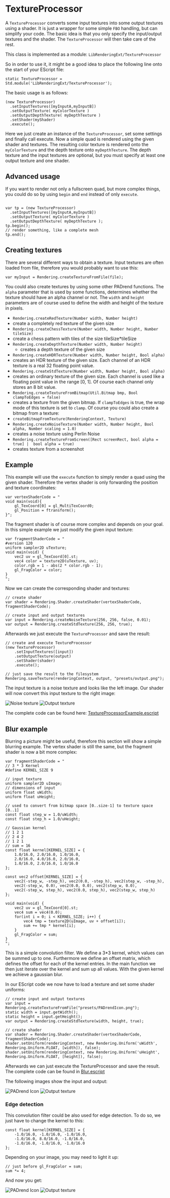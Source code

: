 <!------------------------------------------------------------------------------------------------
This work is licensed under the Creative Commons Attribution-ShareAlike 4.0 International License.
 To view a copy of this license, visit http://creativecommons.org/licenses/by-sa/4.0/.
 Author: Henrik Heine (hheine@mail.uni-paderborn.de)
 PADrend Version 1.0.0
------------------------------------------------------------------------------------------------->

# TextureProcessor
A `TextureProcessor` converts some input textures into some output textures using a shader. It is just a wrapper for some simple `FBO` handling, but can simplify your code. The basic idea is that you only specify the input/output textures and the shader. The `TextureProcessor` will then take care of the rest.

This class is implemented as a module: `LibRenderingExt/TextureProcessor`

So in order to use it, it might be a good idea to place the following line onto the start of your EScript file:
```
static TextureProcessor = Std.module('LibRenderingExt/TextureProcessor');
```

The basic usage is as follows:
```
(new TextureProcessor)
  .setInputTextures([myInputA,myInputB])
  .setOutputTexture( myColorTexture )
  .setOutputDepthTexture( myDepthTexture )
  .setShader(myShader)
  .execute();
```
Here we just create an instance of the `TextureProcessor`, set some settings and finally call execute. Now a simple quad is rendered using the given shader and textures. The resulting color texture is rendered onto the `myColorTexture` and the depth texture onto `myDepthTexture`. The depth texture and the input textures are optional, but you must specify at least one output texture and one shader.

## Advanced usage
If you want to render not only a fullscreen quad, but more complex things, you could do so by using `begin` and `end` instead of only `execute`.
```

var tp = (new TextureProcessor)
  .setInputTextures([myInputA,myInputB])
  .setOutputTexture( myColorTexture )
  .setOutputDepthTexture( myDepthTexture );
tp.begin();
// render something, like a complete mesh
tp.end();
```

## Creating textures
There are several different ways to obtain a texture. Input textures are often loaded from file, therefore you would probably want to use this:
```
var myInput = Rendering.createTextureFromFile(file);
```
You could also create textures by using some other PADrend functions. The `alpha` parameter that is used by some functions, determines whether the texture should have an alpha channel or not. The `width` and `height` parameters are of course used to define the width and height of the texture in pixels.
* `Rendering.createRedTexture(Number width, Number height)`
 * create a completely red texture of the given size
* `Rendering.createChessTexture(Number width, Number height, Number tileSize)`
 * create a chess pattern with tiles of the size tileSize*tileSize
* `Rendering.createDepthTexture(Number width, Number height)`
  * creates a depth texture of the given size
* `Rendering.createHDRTexture(Number width, Number height, Bool alpha)`
 * creates an HDR texture of the given size. Each channel of an HDR texture is a real 32 floating point value.
* `Rendering.createStdTexture(Number width, Number height, Bool alpha)`
 * creates an ordinary texture of the given size. Each channel is used like a floating point value in the range [0, 1]. Of course each channel only stores an 8 bit value.
* `Rendering.createTextureFromBitmap(Util.Bitmap bmp, Bool clampToEdges = false)`
 * creates a texture from the given bitmap. If `clampToEdges` is true, the wrap mode of this texture is set to `clamp`. Of course you could also create a bitmap from a texture:
 * `createBitmapFromTexture(RenderingContext, Texture)`
* `Rendering.createNoiseTexture(Number width, Number height, Bool alpha, Number scaling = 1.0)`
 * creates a noise texture using Perlin Noise
* `Rendering.createTextureFromScreen([Rect screenRect, bool alpha = true] |  bool alpha = true)`
 * creates texture from a screenshot

## Example
This example will use the `execute` function to simply render a quad using the given shader. Therefore the vertex shader is only forwarding the position and texture coordinates:

<!---INCLUDE src=TextureProcessorExample.escript, start=20, end=24--->
<!---BEGINN_CODESECTION--->
<!---Automaticly generated section. Do not edit!!!--->
    var vertexShaderCode = "
    void main(void){
    	gl_TexCoord[0] = gl_MultiTexCoord0;
    	gl_Position = ftransform();
    }";
<!---END_CODESECTION--->

The fragment shader is of course more complex and depends on your goal. In this simple example we just modify the given input texture:

<!---INCLUDE src=TextureProcessorExample.escript, start=26, end=35--->
<!---BEGINN_CODESECTION--->
<!---Automaticly generated section. Do not edit!!!--->
    var fragmentShaderCode = "
    #version 120
    uniform sampler2D uTexture;
    void main(void) {
    	vec2 uv = gl_TexCoord[0].st;
    	vec4 color = texture2D(uTexture, uv);
    	color.rgb = 1 - abs(2 * color.rgb - 1);
    	gl_FragColor = color;
    }
    ";
<!---END_CODESECTION--->

Now we can create the corresponding shader and textures:

<!---INCLUDE src=TextureProcessorExample.escript, start=36, end=41--->
<!---BEGINN_CODESECTION--->
<!---Automaticly generated section. Do not edit!!!--->
    // create shader
    var shader = Rendering.Shader.createShader(vertexShaderCode, fragmentShaderCode);
    
    // create input and output textures
    var input = Rendering.createNoiseTexture(256, 256, false, 0.01);
    var output = Rendering.createStdTexture(256, 256, true);
<!---END_CODESECTION--->

Afterwards we just execute the `TextureProcessor` and save the result:

<!---INCLUDE src=TextureProcessorExample.escript, start=43, end=51--->
<!---BEGINN_CODESECTION--->
<!---Automaticly generated section. Do not edit!!!--->
    // create and execute TextureProcessor
    (new TextureProcessor)
    	.setInputTextures([input])
    	.setOutputTexture(output)
    	.setShader(shader)
    	.execute();
    
    // just save the result to the filesystem
    Rendering.saveTexture(renderingContext, output, "presets/output.png");
<!---END_CODESECTION--->

The input texture is a noise texture and looks like the left image. Our shader will now convert this input texture to the right image:

![Noise texture](noise.png)
![Output texture](output.png)

The complete code can be found here: [TextureProcessorExample.escript](TextureProcessorExample.escript)

## Blur example
Blurring a picture might be useful, therefore this section will show a simple blurring example.
The vertex shader is still the same, but the fragment shader is now a bit more complex:

<!---INCLUDE src=Blur.escript, start=24, end=64--->
<!---BEGINN_CODESECTION--->
<!---Automaticly generated section. Do not edit!!!--->
    var fragmentShaderCode = "
    // 3 * 3 Kernel
    #define KERNEL_SIZE 9
    
    // input texture
    uniform sampler2D uImage;
    // dimensions of input
    uniform float uWidth;
    uniform float uHeight;
    
    // used to convert from bitmap space [0..size-1] to texture space [0..1]
    const float step_w = 1.0/uWidth;
    const float step_h = 1.0/uHeight;
    
    // Gaussian kernel
    // 1 2 1
    // 2 4 2
    // 1 2 1	
    // sum = 16
    const float kernel[KERNEL_SIZE] = { 
    	1.0/16.0, 2.0/16.0, 1.0/16.0,
    	2.0/16.0, 4.0/16.0, 2.0/16.0,
    	1.0/16.0, 2.0/16.0, 1.0/16.0 
    };
    
    const vec2 offset[KERNEL_SIZE] = { 
    	vec2(-step_w, -step_h), vec2(0.0, -step_h), vec2(step_w, -step_h), 
    	vec2(-step_w, 0.0), vec2(0.0, 0.0), vec2(step_w, 0.0), 
    	vec2(-step_w, step_h), vec2(0.0, step_h), vec2(step_w, step_h) 
    };
    
    void main(void) {
    	vec2 uv = gl_TexCoord[0].st;
    	vec4 sum = vec4(0.0);
    	for(int i = 0; i < KERNEL_SIZE; i++) {
    		vec4 tmp = texture2D(uImage, uv + offset[i]);
    		sum += tmp * kernel[i];
    	}
    	gl_FragColor = sum;
    }
    ";
<!---END_CODESECTION--->

This is a simple convolution filter. We define a 3*3 kernel, which values can be summed up to one. Furthermore we define an offset matrix, which defines the offset for each of the kernel entries. In the main function we then just iterate over the kernel and sum up all values.
With the given kernel we achieve a gaussian blur.

In our EScript code we now have to load a texture and set some shader uniforms:

<!---INCLUDE src=Blur.escript, start=66, end=75--->
<!---BEGINN_CODESECTION--->
<!---Automaticly generated section. Do not edit!!!--->
    // create input and output textures
    var input = Rendering.createTextureFromFile("presets/PADrendIcon.png");
    static width = input.getWidth();
    static height = input.getHeight();
    var output = Rendering.createStdTexture(width, height, true);
    
    // create shader
    var shader = Rendering.Shader.createShader(vertexShaderCode, fragmentShaderCode);
    shader.setUniform(renderingContext, new Rendering.Uniform('uWidth', Rendering.Uniform.FLOAT, [width]), false);
    shader.setUniform(renderingContext, new Rendering.Uniform('uHeight', Rendering.Uniform.FLOAT, [height]), false);
<!---END_CODESECTION--->

Afterwards we can just execute the TextureProcessor and save the result. The complete code can be found in [Blur.escript](Blur.escript)

The following images show the input and output:

![PADrend Icon](PADrendIcon.png)
![Output texture](blurredOutput.png)

### Edge detection
This convolution filter could be also used for edge detection. To do so, we just have to change the kernel to this:
```
const float kernel[KERNEL_SIZE] = {
	-1.0/16.0, -1.0/16.0, -1.0/16.0,
	-1.0/16.0, 8.0/16.0, -1.0/16.0,
	-1.0/16.0, -1.0/16.0, -1.0/16.0
};
```
Depending on your image, you may need to light it up:
```
// just before gl_FragColor = sum;
sum *= 4;
```
And now you get:

![PADrend Icon](PADrendIcon.png)
![Output texture](edgeDetection.png)


